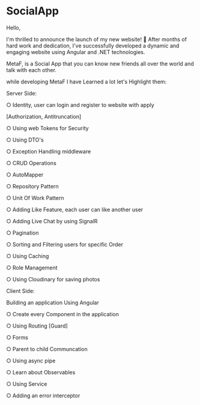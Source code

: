 # SocialApp

Hello,

I'm thrilled to announce the launch of my new website! 🚀 After months of hard work and dedication, I've successfully developed a dynamic and engaging website using Angular and .NET technologies.



MetaF, is a Social App that you can know new friends all over the world and talk with each other.



while developing MetaF I have Learned a lot let's Highlight them:

Server Side: 



○ Identity, user can login and register to website with apply 

[Authorization, Antitruncation]

○ Using web Tokens for Security 

○ Using DTO's 

○ Exception Handling middleware 

○ CRUD Operations 

○ AutoMapper

○ Repository Pattern 

○ Unit Of Work Pattern 

○ Adding Like Feature, each user can like another user 

○ Adding Live Chat by using SignalR

○ Pagination

○ Sorting and Filtering users for specific Order 

○ Using Caching 

○ Role Management 

○ Using Cloudinary for saving photos 



Client Side:

Building an application Using Angular 

○ Create every Component in the application 

○ Using Routing [Guard]

○ Forms 

○ Parent to child Communcation 

○ Using async pipe 

○ Learn about Observables 

○ Using Service 

○ Adding an error interceptor





